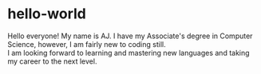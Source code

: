# hello-world


Hello everyone!
My name is AJ. I have my Associate's degree in Computer Science, however, I am fairly new to coding still.  
I am looking forward to learning and mastering new languages and taking my career to the next level.
